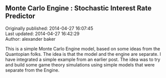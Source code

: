 ## Monte Carlo Engine : Stochastic Interest Rate Predictor  
Originally published: 2014-04-27 16:07:45  
Last updated: 2014-04-27 16:42:29  
Author: alexander baker  
  
This is a simple Monte Carlo Engine model, based on some ideas from the Quantopian folks. The idea is that the model and the engine are separate. I have integrated a simple example from an earlier post. The idea was to try and build some game theory simulations using simple models that were separate from the Engine. 